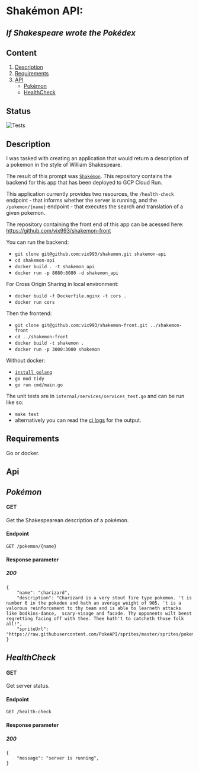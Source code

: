# Shakémon API:
## *If Shakespeare wrote the Pokédex*

## Content

1. [Description](#Motivation) 
2. [Requirements](#Requirements)
3. [API](#API)
    - [Pokémon](#Pokémon)
    - [HealthCheck](#HealthCheck)

## Status

![Tests](https://github.com/vix993/shakemon/actions/workflows/test.yml/badge.svg)

## Description

I was tasked with creating an application that would return a description of a pokemon in the style of William Shakespeare.

The result of this prompt was [`Shakémon`](https://shakemon.vercel.app/). This repository contains the backend for this app that has been deployed to GCP Cloud Run.

This application currently provides two resources, the `/health-check` endpoint - that informs whether the server is running, and the `/pokemon/{name}` endpoint - that executes the search and translation of a given pokemon.

The repository containing the front end of this app can be acessed here: https://github.com/vix993/shakemon-front

You can run the backend:
- `git clone git@github.com:vix993/shakemon.git shakemon-api`
- `cd shakemon-api`
- `docker build . -t shakemon_api`
- `docker run -p 8080:8080 -d shakemon_api`

For Cross Origin Sharing in local environment:
- `docker build -f Dockerfile.nginx -t cors .`
- `docker run cors`

Then the frontend:
- `git clone git@github.com:vix993/shakemon-front.git ../shakemon-front`
- `cd ../shakemon-front`
- `docker build -t shakemon .`
- `docker run -p 3000:3000 shakemon`

Without docker:
- [`install golang`](https://go.dev/doc/install)
- `go mod tidy`
- `go run cmd/main.go`

The unit tests are in `internal/services/services_test.go` and can be run like so:
- `make test`
- alternatively you can read the [ci logs](https://github.com/vix993/shakemon/actions) for the output.

## Requirements

Go or docker.

## Api
## *Pokémon*

#### GET
Get the Shakespearean description of a pokémon.
#### Endpoint
`GET /pokemon/{name}`
#### Response parameter
##### 200
```
{
    "name": "charizard",
    "description": "Charizard is a very stout fire type pokemon. 't is number 6 in the pokedex and hath an average weight of 905. 't is a valorous reinforcement to thy team and is able to learneth attacks like bodkins-dance,  scary-visage and facade. Thy opponents wilt beest regretting facing off with thee. Thee hath't to catcheth those folk all!",
    "spriteUrl": "https://raw.githubusercontent.com/PokeAPI/sprites/master/sprites/pokemon/6.png"
}
```

## *HealthCheck*

#### GET
Get server status.
#### Endpoint
`GET /health-check`
#### Response parameter
##### 200
```
{
    "message": "server is running",
}
```
